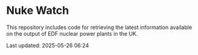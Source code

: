 # Nuke Watch

This repository includes code for retrieving the latest information available on the output of EDF nuclear power plants in the UK.

Last updated: 2025-05-26 06:24